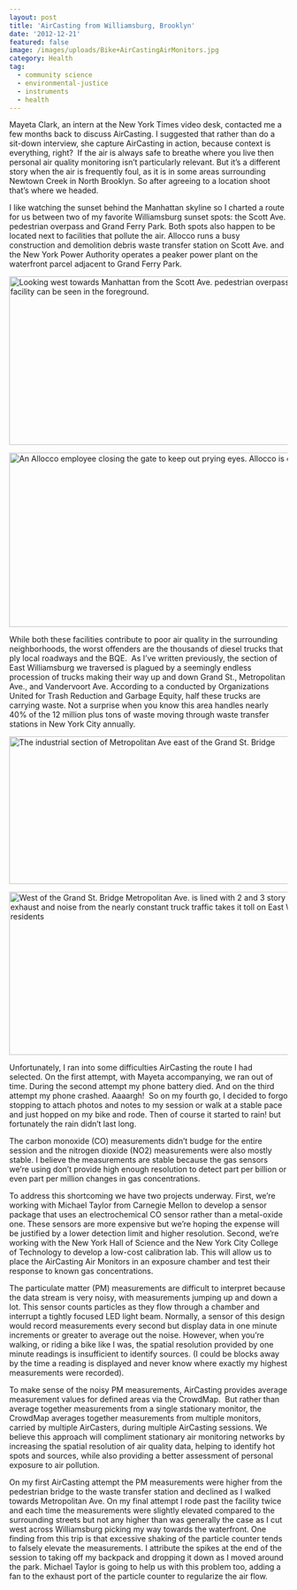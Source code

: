 ```yaml
---
layout: post
title: 'AirCasting from Williamsburg, Brooklyn'
date: '2012-12-21'
featured: false
image: /images/uploads/Bike+AirCastingAirMonitors.jpg
category: Health
tag:
  - community science
  - environmental-justice
  - instruments
  - health
---
```

<p>Mayeta Clark, an intern at the New York Times video desk, contacted me a few months back to discuss AirCasting. I suggested that rather than do a sit-down interview, she capture AirCasting in action, because context is everything, right?  If the air is always safe to breathe where you live then personal air quality monitoring isn’t particularly relevant. But it’s a different story when the air is frequently foul, as it is in some areas surrounding Newtown Creek in North Brooklyn. So after agreeing to a location shoot that’s where we headed.</p>
<p>I like watching the sunset behind the Manhattan skyline so I charted a route for us between two of my favorite Williamsburg sunset spots: the Scott Ave. pedestrian overpass and Grand Ferry Park. Both spots also happen to be located next to facilities that pollute the air. Allocco runs a busy construction and demolition debris waste transfer station on Scott Ave. and the New York Power Authority operates a peaker power plant on the waterfront parcel adjacent to Grand Ferry Park.</p>
<p>

<p><img title="ScottPedestrianBridgeView" src="{{ site.baseurl }}/assets/ScottPedestrianBridgeView.jpg" alt="Looking west towards Manhattan from the Scott Ave. pedestrian overpass.  Allocco's facility can be seen in the foreground." width="600" height="305" /></p>

<p><img title="Allocco" src="{{ site.baseurl }}/assets/Allocco.jpg" alt="An Allocco employee closing the gate to keep out prying eyes.  Allocco is one of the " width="600" height="315" /></p>

<p>While both these facilities contribute to poor air quality in the surrounding neighborhoods, the worst offenders are the thousands of diesel trucks that ply local roadways and the BQE.  As I’ve written previously, the section of East Williamsburg we traversed is plagued by a seemingly endless procession of trucks making their way up and down Grand St., Metropolitan Ave., and Vandervoort Ave. According to a conducted by Organizations United for Trash Reduction and Garbage Equity, half these trucks are carrying waste. Not a surprise when you know this area handles nearly 40% of the 12 million plus tons of waste moving through waste transfer stations in New York City annually.</p>
<p><img title="MetropolitanAve" src="{{ site.baseurl }}/assets/MetropolitanAve.jpg" alt="The industrial section of Metropolitan Ave east of the Grand St. Bridge" width="600" height="267" /></p>
<p><img title="Trucks+HomesOnMetropolitan" src="{{ site.baseurl }}/assets/Trucks+HomesOnMetropolitan.jpg" alt="West of the Grand St. Bridge Metropolitan Ave. is lined with 2 and 3 story homes. The exhaust and noise from the nearly constant truck traffic takes it toll on East Williamsburg residents" width="600" height="295" /></p>
<p>Unfortunately, I ran into some difficulties AirCasting the route I had selected. On the first attempt, with Mayeta accompanying, we ran out of time. During the second attempt my phone battery died. And on the third attempt my phone crashed. Aaaargh!  So on my fourth go, I decided to forgo stopping to attach photos and notes to my session or walk at a stable pace and just hopped on my bike and rode. Then of course it started to rain! but fortunately the rain didn’t last long.</p>
<p>The carbon monoxide (CO) measurements didn’t budge for the entire session and the nitrogen dioxide (NO2) measurements were also mostly stable. I believe the measurements are stable because the gas sensors we’re using don’t provide high enough resolution to detect part per billion or even part per million changes in gas concentrations.</p>
<p>To address this shortcoming we have two projects underway. First, we’re working with Michael Taylor from Carnegie Mellon to develop a sensor package that uses an electrochemical CO sensor rather than a metal-oxide one. These sensors are more expensive but we’re hoping the expense will be justified by a lower detection limit and higher resolution. Second, we’re working with the New York Hall of Science and the New York City College of Technology to develop a low-cost calibration lab. This will allow us to place the AirCasting Air Monitors in an exposure chamber and test their response to known gas concentrations.</p>
<p>The particulate matter (PM) measurements are difficult to interpret because the data stream is very noisy, with measurements jumping up and down a lot. This sensor counts particles as they flow through a chamber and interrupt a tightly focused LED light beam. Normally, a sensor of this design would record measurements every second but display data in one minute increments or greater to average out the noise. However, when you’re walking, or riding a bike like I was, the spatial resolution provided by one minute readings is insufficient to identify sources. (I could be blocks away by the time a reading is displayed and never know where exactly my highest measurements were recorded).</p>
<p>To make sense of the noisy PM measurements, AirCasting provides average measurement values for defined areas via the CrowdMap.  But rather than average together measurements from a single stationary monitor, the CrowdMap averages together measurements from multiple monitors, carried by multiple AirCasters, during multiple AirCasting sessions. We believe this approach will compliment stationary air monitoring networks by increasing the spatial resolution of air quality data, helping to identify hot spots and sources, while also providing a better assessment of personal exposure to air pollution.</p>
<p>On my first AirCasting attempt the PM measurements were higher from the pedestrian bridge to the waste transfer station and declined as I walked towards Metropolitan Ave. On my final attempt I rode past the facility twice and each time the measurements were slightly elevated compared to the surrounding streets but not any higher than was generally the case as I cut west across Williamsburg picking my way towards the waterfront. One finding from this trip is that excessive shaking of the particle counter tends to falsely elevate the measurements. I attribute the spikes at the end of the session to taking off my backpack and dropping it down as I moved around the park. Michael Taylor is going to help us with this problem too, adding a fan to the exhaust port of the particle counter to regularize the air flow.</p>
